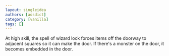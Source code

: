 ```yaml
---
layout: singleidea
authors: [aosdict]
category: [vanilla]
tags: []
---
```

At high skill, the spell of wizard lock forces items off the doorway to adjacent squares so it can make the door. If there's a monster on the door, it becomes embedded in the door.
